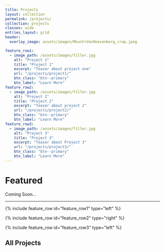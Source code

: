 ```yaml
---
title: Projects
layout: collection
permalink: /projects/
collection: projects
classes: wide
entries_layout: grid
header: 
  overlay_image: assets/images/Mount+VanHoevenberg_crop.jpeg

feature_row1:
  - image_path: /assets/images/filler.jpg
    alt: "Project 1"
    title: "Project 1"
    excerpt: "Teaser about project one"
    url: "/projects/project1/"
    btn_class: "btn--primary"
    btn_label: "Learn More"
feature_row2:
  - image_path: /assets/images/filler.jpg
    alt: "Project 2"
    title: "Project 2"
    excerpt: "Teaser about project 2"
    url: "/projects/project2/"
    btn_class: "btn--primary"
    btn_label: "Learn More"
feature_row3:
  - image_path: /assets/images/filler.jpg
    alt: "Project 3"
    title: "Project 3"
    excerpt: "Teaser about Project 3"
    url: "/projects/project3/"
    btn_class: "btn--primary"
    btn_label: "Learn More"
---
```


<h1>Featured</h1>
Coming Soon...
<hr>
{% include feature_row id="feature_row1" type="left" %}

{% include feature_row id="feature_row2" type="right" %}

{% include feature_row id="feature_row3" type="left" %}

<h2>All Projects</h2>


